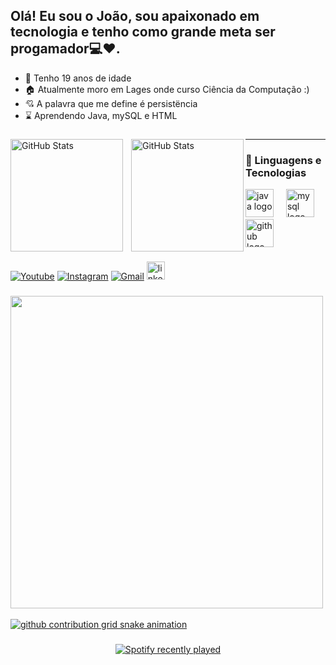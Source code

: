 <h2 align="left">Olá! Eu sou o João, sou apaixonado em tecnologia e tenho como grande meta ser progamador💻❤.</h2>

- 🧑 Tenho 19 anos de idade
- 🏠 Atualmente moro em Lages onde curso Ciência da Computação :)
- 💘  A palavra que me define é persistëncia
- ⌛ Aprendendo Java, mySQL e HTML

###
 <p>
  <img 
    align="left" 
    alt="GitHub Stats" 
    height="180" 
    style="padding-right: 10px;" 
    src="https://github-readme-stats.vercel.app/api?username=JaoGoncalves&show_icons=true&theme=tokyonight&include_all_commits=true&locale=pt-br" 
  />
  <img 
      align="left" 
      alt="GitHub Stats" 
      height="180" 
      src="https://github-readme-stats.vercel.app/api/top-langs/?username=JaoGoncalves&theme=tokyonight&layout=compact&custom_title=Tecnologias&langs_count=9" 
  />

</p>



---



### 🤖 Linguagens e Tecnologias
<div align="left">
  <img src="https://skillicons.dev/icons?i=java" height="45" alt="java logo"  />
  <img width="12" />
   <img src="https://skillicons.dev/icons?i=mysql" height="45" alt="mysql logo"  />
  <img width="12" />
  <img src="https://skillicons.dev/icons?i=github" height="45" alt="github logo"  />
</div>

###
<!-- Links -->
[![Youtube](https://img.shields.io/badge/YouTube-FF0000?style=for-the-badge&logo=youtube&logoColor=white)](https://www.youtube.com/channel/UCUVrPqLoa8c1U_JET6Y4i3w)
[![Instagram](https://img.shields.io/badge/Instagram-E4405F?style=for-the-badge&logo=instagram&logoColor=white)](https://www.instagram.com/jao_1f/)
[![Gmail](https://img.shields.io/badge/Gmail-D14836?style=for-the-badge&logo=gmail&logoColor=white)](https://www.jj5402315@gmail.com)
 <a href="https://www.linkedin.com/in/jo%C3%A3o-vitor-sutil-gon%C3%A7alves-068682314/" target="_blank">
    <img src="https://img.shields.io/static/v1?message=LinkedIn&logo=linkedin&label=&color=0077B5&logoColor=white&labelColor=&style=for-the-badge" height="29" alt="linkedin logo"  />


###



###


###

<img src="https://user-images.githubusercontent.com/74038190/225813708-98b745f2-7d22-48cf-9150-083f1b00d6c9.gif" width="500">
<br><br>

 <picture>
  <source media="(prefers-color-scheme: dark)" srcset="https://raw.githubusercontent.com/JaoGonçalves/JaoGonçalves/output/github-contribution-grid-snake-dark.svg">
  <source media="(prefers-color-scheme: light)" srcset="https://raw.githubusercontent.com/JaoGonçalves/JaoGonçalves/output/github-contribution-grid-snake.svg">
  <img alt="github contribution grid snake animation" src="https://raw.githubusercontent.com/JaoGonçalves/JaoGonçalves/output/github-contribution-grid-snake.svg">
</picture>







###

<div align="center">
  <a href="https://open.spotify.com/user/31oc6k3igm4eyxht5zmduxgumuqy">
    <img src="https://spotify-recently-played-readme.vercel.app/api?user=31oc6k3igm4eyxht5zmduxgumuqy&count=1" alt="Spotify recently played"  />
  </a>
</div>

###
